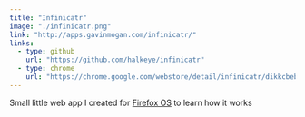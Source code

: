 ```yaml
---
title: "Infinicatr"
image: "./infinicatr.png"
link: "http://apps.gavinmogan.com/infinicatr/"
links:
  - type: github
    url: "https://github.com/halkeye/infinicatr"
  - type: chrome
    url: "https://chrome.google.com/webstore/detail/infinicatr/dikkcbebmfnedmojoipnoonmionakoka"
---
```


Small little web app I created for [Firefox OS](https://www.mozilla.org/en-US/firefox/os/2.0/) to learn how it works

